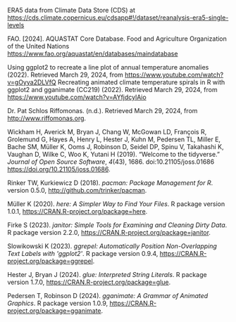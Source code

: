 ERA5 data from Climate Data Store (CDS) at 
<https://cds.climate.copernicus.eu/cdsapp#!/dataset/reanalysis-era5-single-levels>

FAO. [2024]. AQUASTAT Core Database. Food and Agriculture Organization of the United Nations  
<https://www.fao.org/aquastat/en/databases/maindatabase>

Using ggplot2 to recreate a line plot of annual temperature anomalies (2022). Retrieved March 29, 2024, from 
<https://www.youtube.com/watch?v=gOyya2DLVfQ>
Recreating animated climate temperature spirals in R with ggplot2 and gganimate (CC219) (2022). Retrieved March 29, 2024, from 
<https://www.youtube.com/watch?v=AYfjdcylAio>

Dr. Pat Schlos Riffomonas. (n.d.). Retrieved March 29, 2024, from http://www.riffomonas.org.

Wickham H, Averick M, Bryan J, Chang W, McGowan LD, François R, Grolemund G, Hayes A, Henry L, Hester J, Kuhn M, Pedersen TL,
Miller E, Bache SM, Müller K, Ooms J, Robinson D, Seidel DP, Spinu V, Takahashi K, Vaughan D, Wilke C, Woo K, Yutani H (2019).
“Welcome to the tidyverse.” _Journal of Open Source Software_, *4*(43), 1686. doi:10.21105/joss.01686
<https://doi.org/10.21105/joss.01686>.

Rinker TW, Kurkiewicz D (2018). _pacman: Package Management for R_. version 0.5.0, <http://github.com/trinker/pacman>.

Müller K (2020). _here: A Simpler Way to Find Your Files_. R package version 1.0.1, <https://CRAN.R-project.org/package=here>.

Firke S (2023). _janitor: Simple Tools for Examining and Cleaning Dirty Data_. R package version 2.2.0,
<https://CRAN.R-project.org/package=janitor>.

Slowikowski K (2023). _ggrepel: Automatically Position Non-Overlapping Text Labels with 'ggplot2'_. R package version 0.9.4,
<https://CRAN.R-project.org/package=ggrepel>.

Hester J, Bryan J (2024). _glue: Interpreted String Literals_. R package version 1.7.0,
<https://CRAN.R-project.org/package=glue>.

Pedersen T, Robinson D (2024). _gganimate: A Grammar of Animated Graphics_. R package version 1.0.9,
<https://CRAN.R-project.org/package=gganimate>.
